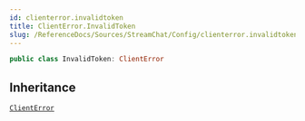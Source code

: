 ```yaml
---
id: clienterror.invalidtoken 
title: ClientError.InvalidToken
slug: /ReferenceDocs/Sources/StreamChat/Config/clienterror.invalidtoken
---
```


``` swift
public class InvalidToken: ClientError 
```

## Inheritance

[`ClientError`](../Errors/ClientError)
